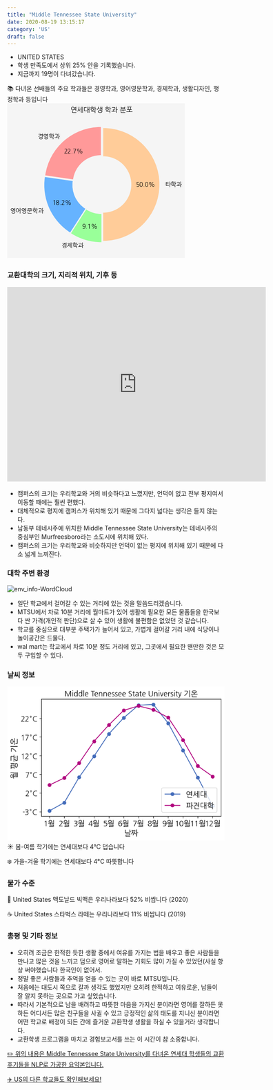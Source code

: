 ```yaml
---
title: "Middle Tennessee State University"
date: 2020-08-19 13:15:17
category: 'US'
draft: false
---
```



* UNITED STATES
* 학생 만족도에서 상위 25% 안을 기록했습니다.
* 지금까지 19명이 다녀갔습니다. 

📚 다녀온 선배들의 주요 학과들은 경영학과, 영어영문학과, 경제학과, 생활디자인, 행정학과 등입니다
![department-info](../plots/US000109.png)
### 교환대학의 크기, 지리적 위치, 기후 등
<iframe
width="600"
height="450"
frameborder="0" style="border:0"
src="https://www.google.com/maps/embed/v1/place?key=AIzaSyC9e1AME-pVmWC4hBpFdu5S4dKzyepa3HQ&q=Middle+Tennessee+State+University&center=35.8486105,-86.3648813&zoom=14" allowfullscreen>
</iframe>

* 캠퍼스의 크기는 우리학교와 거의 비슷하다고 느꼈지만, 언덕이 없고 전부 평지여서 이동할 때에는 훨씬 편했다.
* 대체적으로 평지에 캠퍼스가 위치해 있기 때문에 그다지 넓다는 생각은 들지 않는다.
* 남동부 테네시주에 위치한 Middle Tennessee State University는 테네시주의 중심부인 Murfreesboro라는 소도시에 위치해 있다.
* 캠퍼스의 크기는 우리학교와 비슷하지만 언덕이 없는 평지에 위치해 있기 때문에 다소 넓게 느껴진다.


### 대학 주변 환경

![env_info-WordCloud](../univ_wordclouds_okt/env_info/US000109_env_info_okt.png)

* 일단 학교에서 걸어갈 수 있는 거리에 있는 것을 말씀드리겠습니다.
* MTSU에서 차로 10분 거리에 월마트가 있어 생활에 필요한 모든 물품들을 한국보다 싼 가격(개인적 판단)으로 살 수 있어 생활에 불편함은 없었던 것 같습니다.
* 학교를 중심으로 대부분 주택가가 늘어서 있고, 가볍게 걸어갈 거리 내에 식당이나 놀이공간은 드물다.
* wal mart는 학교에서 차로 10분 정도 거리에 있고, 그곳에서 필요한 왠만한 것은 모두 구입할 수 있다.


### 날씨 정보 
 ![temparature_US000109](../plots/weather/US000109.png)
☀️ 봄-여름 학기에는 연세대보다 4°C 덥습니다

❄️ 가을-겨울 학기에는 연세대보다 4°C 따뜻합니다
### 물가 수준 
🍔 United States 맥도날드 빅맥은 우리나라보다 52% 비쌉니다 (2020)

☕️ United States 스타벅스 라떼는 우리나라보다 11% 비쌉니다 (2019)

### 총평 및 기타 정보
* 오히려 조금은 한적한 듯한 생활 중에서 여유를 가지는 법을 배우고 좋은 사람들을 만나고 많은 것을 느끼고 덤으로 영어로 말하는 기회도 많이 가질 수 있었던(사실 항상 써야했습니다 한국인이 없어서.
* 정말 좋은 사람들과 추억을 얻을 수 있는 곳이 바로 MTSU입니다.
* 처음에는 대도시 쪽으로 갈까 생각도 했었지만 오히려 한적하고 여유로운, 남들이 잘 알지 못하는 곳으로 가고 싶었습니다.
* 따라서 기본적으로 남을 배려하고 따뜻한 마음을 가지신 분이라면 영어를 잘하든 못하든 어디서든 많은 친구들을 사귈 수 있고 긍정적인 삶의 태도를 지니신 분이라면 어떤 학교로 배정이 되든 간에 즐거운 교환학생 생활을 하실 수 있을거라 생각합니다.
* 교환학생 프로그램을 마치고 경험보고서를 쓰는 이 시간이 참 소중합니다.


[✏️ 위의 내용은 Middle Tennessee State University를 다녀온 연세대 학생들의 교환 후기들을 NLP로 가공한 요약본입니다.](http://oia.yonsei.ac.kr/partner/expReport.asp?ucode=US000109&bgbn=A)

[✈️ US의 다른 학교들도 확인해보세요!](https://yonsei-exchange.netlify.app/?category=US)

